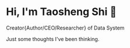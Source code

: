 # Hi, I'm Taosheng Shi :wave:

Creator{Author/CEO/Researcher} of Data System

Just some thoughts I've been thinking.